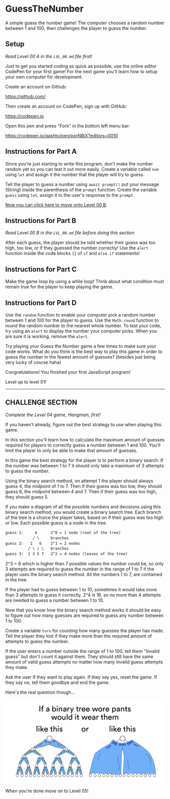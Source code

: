 # GuessTheNumber

A simple guess the number game! The computer chooses a random number between 1 and 100, then challenges the player to guess the number.

## Setup

_Read Level 00 A in the `LVL_00.md` file first!_

Just to get you started coding as quick as possible, use the online editor CodePen for your first game! For the next game you'll learn how to setup your own computer for development.

Create an account on Github:

<https://github.com/>

Then create an account on CodePen, sign up with GitHub:

<https://codepen.io>

Open this pen and press "Fork" in the bottom left menu bar:

<https://codepen.io/qashto/pen/porNBjX?editors=0010>

## Instructions for Part A

Since you're just starting to write this program, don't make the number random yet so you can test it out more easily. Create a variable called `num` using `let` and assign it the number that the player will try to guess.

Tell the player to guess a number using `await prompt()` put your message (String) inside the parenthesis of the `prompt` function. Create the variable `guess` using `let`, assign it to the user's response to the `prompt`.

[Now you can click here to move onto Level 00 B](https://github.com/quinton-ashley/IntroToJS/blob/main/Level_00/LVL_00.md#level-00-b).

## Instructions for Part B

_Read Level 00 B in the `LVL_00.md` file before doing this section_

After each guess, the player should be told whether their guess was too high, too low, or if they guessed the number correctly! Use the `alert` function inside the code blocks `{}` of `if` and `else if` statements!

## Instructions for Part C

Make the game loop by using a while loop! Think about what condition must remain true for the player to keep playing the game.

## Instructions for Part D

Use the `random` function to enable your computer pick a random number between 1 and 100 for the player to guess. Use the `Math.round` function to round the random number to the nearest whole number. To test your code, try using an `alert` to display the number your computer picks. When you are sure it is working, remove the `alert`.

Try playing your Guess the Number game a few times to make sure your code works. What do you think is the best way to play this game in order to guess the number in the fewest amount of guesses? (besides just being very lucky of course haha)

Congratulations! You finished your first JavaScript program!

Level up to level 01!

---

## CHALLENGE SECTION

_Complete the Level 04 game, Hangman, first!_

If you haven't already, figure out the best strategy to use when playing this game.

In this section you'll learn how to calculate the maximum amount of guesses required for players to correctly guess a number between 1 and 100. You'll limit the player to only be able to make that amount of guesses.

In this game the best strategy for the player is to perform a binary search. If the number was between 1 to 7 it should only take a maximum of 3 attempts to guess the number.

Using the binary search method, on attempt 1 the player should always guess 4, the midpoint of 1 to 7. Then if their guess was too low, they should guess 6, the midpoint between 4 and 7. Then if their guess was too high, they should guess 5.

If you make a diagram of all the possible numbers and decisions using this binary search method, you would create a binary search tree. Each branch of the tree is a choice the player takes, based on if their guess was too high or low. Each possible guess is a node in the tree.

```txt
guess 1:     4      2^0 = 1 node (root of the tree)
            / \     branches
guess 2:   2   6    2^1 = 2 nodes
          / \ / \   branches
guess 3:  1 3 5 7   2^2 = 4 nodes (leaves of the tree)
```

2^3 = 8 which is higher than 7 possible values the number could be, so only 3 attempts are required to guess the number in the range of 1 to 7 if the player uses the binary search method. All the numbers 1 to 7, are contained in the tree.

If the player had to guess between 1 to 10, sometimes it would take more than 3 attempts to guess it correctly. 2^4 is 16, so no more than 4 attempts are needed to guess a number between 1 to 10.

Now that you know how the binary search method works it should be easy to figure out how many guesses are required to guess any number between 1 to 100.

Create a variable `turn` for counting how many guesses the player has made. Tell the player they lost if they make more than the required amount of attempts to guess the number.

If the user enters a number outside the range of 1 to 100, tell them "Invalid guess" but don't count it against them. They should still have the same amount of valid guess attempts no matter how many invalid guess attempts they make.

Ask the user if they want to play again. If they say yes, reset the game. If they say no, tell them goodbye and end the game.

Here's the real question though...

![](../src/memes/00_3.jpeg)

When you're done move on to Level 05!

